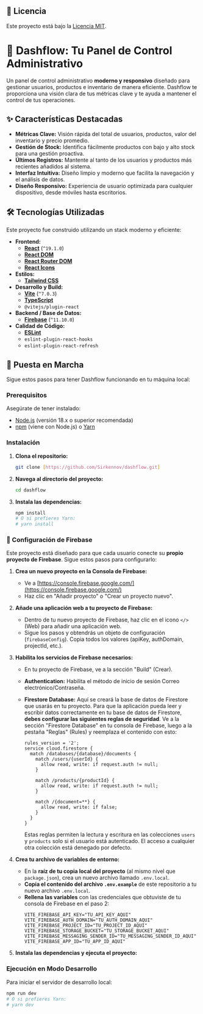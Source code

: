 ## 📄 Licencia

Este proyecto está bajo la [Licencia MIT](LICENSE).

# 🚀 Dashflow: Tu Panel de Control Administrativo

Un panel de control administrativo **moderno y responsivo** diseñado para gestionar usuarios, productos e inventario de manera eficiente. Dashflow te proporciona una visión clara de tus métricas clave y te ayuda a mantener el control de tus operaciones.

## ✨ Características Destacadas

* **Métricas Clave:** Visión rápida del total de usuarios, productos, valor del inventario y precio promedio.
* **Gestión de Stock:** Identifica fácilmente productos con bajo y alto stock para una gestión proactiva.
* **Últimos Registros:** Mantente al tanto de los usuarios y productos más recientes añadidos al sistema.
* **Interfaz Intuitiva:** Diseño limpio y moderno que facilita la navegación y el análisis de datos.
* **Diseño Responsivo:** Experiencia de usuario optimizada para cualquier dispositivo, desde móviles hasta escritorios.

## 🛠️ Tecnologías Utilizadas

Este proyecto fue construido utilizando un stack moderno y eficiente:

* **Frontend:**
    * [**React**](https://react.dev/) (`^19.1.0`)
    * [**React DOM**](https://react.dev/)
    * [**React Router DOM**](https://reactrouter.com/en/main)
    * [**React Icons**](https://react-icons.github.io/react-icons/)
* **Estilos:**
    * [**Tailwind CSS**](https://tailwindcss.com/)
* **Desarrollo y Build:**
    * [**Vite**](https://vitejs.dev/) (`^7.0.3`)
    * [**TypeScript**](https://www.typescriptlang.org/)
    * `@vitejs/plugin-react`
* **Backend / Base de Datos:**
    * [**Firebase**](https://firebase.google.com/) (`^11.10.0`)
* **Calidad de Código:**
    * [**ESLint**](https://eslint.org/)
    * `eslint-plugin-react-hooks`
    * `eslint-plugin-react-refresh`

## 🚀 Puesta en Marcha

Sigue estos pasos para tener Dashflow funcionando en tu máquina local:

### Prerequisitos

Asegúrate de tener instalado:

* [Node.js](https://nodejs.org/en/download/) (versión 18.x o superior recomendada)
* [npm](https://www.npmjs.com/) (viene con Node.js) o [Yarn](https://yarnpkg.com/lang/en/docs/install/)

### Instalación

1.  **Clona el repositorio:**

    ```bash
    git clone [https://github.com/Sirkennov/dashflow.git]
    ```

2.  **Navega al directorio del proyecto:**

    ```bash
    cd dashflow
    ```

3.  **Instala las dependencias:**

    ```bash
    npm install
    # O si prefieres Yarn:
    # yarn install
    ```

### 🔑 Configuración de Firebase

Este proyecto está diseñado para que cada usuario conecte su **propio proyecto de Firebase**. Sigue estos pasos para configurarlo:

1.  **Crea un nuevo proyecto en la Consola de Firebase:**
    * Ve a [https://console.firebase.google.com/](https://console.firebase.google.com/)
    * Haz clic en "Añadir proyecto" o "Crear un proyecto nuevo".
2.  **Añade una aplicación web a tu proyecto de Firebase:**
    * Dentro de tu nuevo proyecto de Firebase, haz clic en el icono `</>` (Web) para añadir una aplicación web.
    * Sigue los pasos y obtendrás un objeto de configuración (`firebaseConfig`). Copia todos los valores (apiKey, authDomain, projectId, etc.).
3.  **Habilita los servicios de Firebase necesarios:**
    * En tu proyecto de Firebase, ve a la sección "Build" (Crear).
    * **Authentication:** Habilita el método de inicio de sesión Correo electrónico/Contraseña.
    * **Firestore Database:** Aquí se creará la base de datos de Firestore que usarás en tu proyecto. Para que la aplicación pueda leer y escribir datos correctamente en tu base de datos de Firestore, **debes configurar las siguientes reglas de seguridad**. Ve a la sección "Firestore Database" en tu consola de Firebase, luego a la pestaña "Reglas" (Rules) y reemplaza el contenido con esto:

        ```firestore
        rules_version = '2';
        service cloud.firestore {
          match /databases/{database}/documents {
            match /users/{userId} {
              allow read, write: if request.auth != null;
            }

            match /products/{productId} {
              allow read, write: if request.auth != null;
            }

            match /{document=**} {
              allow read, write: if false;
            }
          }
        }
        ```
        Estas reglas permiten la lectura y escritura en las colecciones `users` y `products` solo si el usuario está autenticado. El acceso a cualquier otra colección está denegado por defecto.

4.  **Crea tu archivo de variables de entorno:**
    * En la **raíz de tu copia local del proyecto** (al mismo nivel que `package.json`), crea un nuevo archivo llamado `.env.local`.
    * **Copia el contenido del archivo `.env.example`** de este repositorio a tu nuevo archivo `.env.local`.
    * **Rellena las variables** con las credenciales que obtuviste de tu consola de Firebase en el paso 2:
        ```dotenv
        VITE_FIREBASE_API_KEY="TU_API_KEY_AQUI"
        VITE_FIREBASE_AUTH_DOMAIN="TU_AUTH_DOMAIN_AQUI"
        VITE_FIREBASE_PROJECT_ID="TU_PROJECT_ID_AQUI"
        VITE_FIREBASE_STORAGE_BUCKET="TU_STORAGE_BUCKET_AQUI"
        VITE_FIREBASE_MESSAGING_SENDER_ID="TU_MESSAGING_SENDER_ID_AQUI"
        VITE_FIREBASE_APP_ID="TU_APP_ID_AQUI"
        ```
5.  **Instala las dependencias y ejecuta el proyecto:**

### Ejecución en Modo Desarrollo

Para iniciar el servidor de desarrollo local:

```bash
npm run dev
# O si prefieres Yarn:
# yarn dev
```
